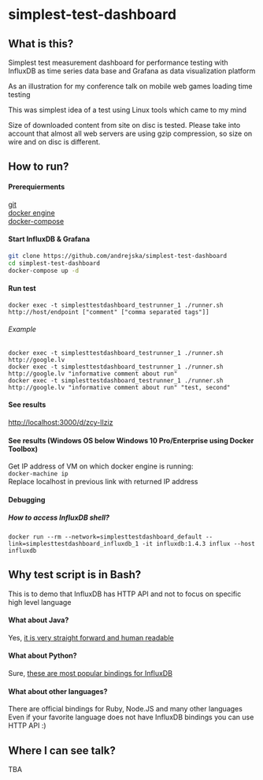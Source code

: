 # simplest-test-dashboard
## What is this?
Simplest test measurement dashboard for performance testing with InfluxDB as time series data base and Grafana as data visualization platform


As an illustration for my conference talk on mobile web games loading time testing


This was simplest idea of a test using Linux tools which came to my mind


Size of downloaded content from site on disc is tested. 
Please take into account that almost all web servers are using gzip compression, so size on wire and on disc is different.

## How to run?
#### Prerequierments
[git](https://git-scm.com/downloads)<br />
[docker engine](https://www.docker.com/get-docker)<br />
[docker-compose](https://docs.docker.com/compose/install/)

#### Start InfluxDB & Grafana
```bash
git clone https://github.com/andrejska/simplest-test-dashboard
cd simplest-test-dashboard
docker-compose up -d
```

#### Run test
`docker exec -t simplesttestdashboard_testrunner_1 ./runner.sh http://host/endpoint ["comment" ["comma separated tags"]]`<br />
###### Example
`docker exec -t simplesttestdashboard_testrunner_1 ./runner.sh http://google.lv`<br />
`docker exec -t simplesttestdashboard_testrunner_1 ./runner.sh http://google.lv "informative comment about run"`<br />
`docker exec -t simplesttestdashboard_testrunner_1 ./runner.sh http://google.lv "informative comment about run" "test, second"`
#### See results
[http://localhost:3000/d/zcy-lIziz](http://localhost:3000/d/zcy-lIziz)

#### See results (Windows OS below Windows 10 Pro/Enterprise using Docker Toolbox)
Get IP address of VM on which docker engine is running:<br />
`docker-machine ip`<br />
Replace localhost in previous link with returned IP address

#### Debugging
##### How to access InfluxDB shell?
`docker run --rm --network=simplesttestdashboard_default --link=simplesttestdashboard_influxdb_1 -it influxdb:1.4.3 influx --host influxdb`

## Why test script is in Bash?
This is to demo that InfluxDB has HTTP API and not to focus on specific high level language 

#### What about Java?
Yes, [it is very straight forward and human readable](https://github.com/influxdata/influxdb-java)

#### What about Python?
Sure, [these are most popular bindings for InfluxDB](https://github.com/influxdata/influxdb-python)

#### What about other languages?
There are official bindings for Ruby, Node.JS and many other languages<br />
Even if your favorite language does not have InfluxDB bindings you can use HTTP API :)

## Where I can see talk?
TBA
